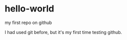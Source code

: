 # hello-world
my first repo on github

I had used git before, but it's my first time testing github.
